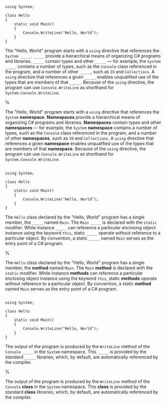 ##

```
using System;

class Hello
{
    static void Main()
    {
        Console.WriteLine("Hello, World");
    }
}
```

The "Hello, World" program starts with a `using` directive that references the `System` `_____`. `_____` provide a hierarchical means of organizing C# programs and libraries. `_____` contain types and other `_____` — for example, the `System` `_____` contains a number of types, such as the `Console` class referenced in the program, and a number of other `_____`, such as `IO` and `Collections`. A `using` directive that references a given `_____` enables unqualified use of the types that are members of that `_____`. Because of the `using` directive, the program can use `Console.WriteLine` as shorthand for `System.Console.WriteLine`.

%

The "Hello, World" program starts with a `using` directive that references the `System` **namespace**. **Namespaces** provide a hierarchical means of organizing C# programs and libraries. **Namespaces** contain types and other **namespaces** — for example, the `System` **namespace** contains a number of types, such as the `Console` class referenced in the program, and a number of other **namespaces**, such as `IO` and `Collections`. A `using` directive that references a given **namespace** enables unqualified use of the types that are members of that **namespace**. Because of the `using` directive, the program can use `Console.WriteLine` as shorthand for `System.Console.WriteLine`.

##

```
using System;

class Hello
{
    static void Main()
    {
        Console.WriteLine("Hello, World");
    }
}
```

The `Hello` class declared by the "Hello, World" program has a single member, the `_____` named `Main`. The `Main` `_____` is declared with the `static` modifier. While instance `_____` can reference a particular enclosing object instance using the keyword `this`, static `_____` operate without reference to a particular object. By convention, a static `_____` named `Main` serves as the entry point of a C# program.

%

The `Hello` class declared by the "Hello, World" program has a single member, the **method** named `Main`. The `Main` **method** is declared with the `static` modifier. While instance **methods** can reference a particular enclosing object instance using the keyword `this`, static **methods** operate without reference to a particular object. By convention, a static **method** named `Main` serves as the entry point of a C# program.

##

```
using System;

class Hello
{
    static void Main()
    {
        Console.WriteLine("Hello, World");
    }
}
```

The output of the program is produced by the `WriteLine` method of the `Console` `_____` in the `System` namespace. This `_____` is provided by the standard `_____` libraries, which, by default, are automatically referenced by the compiler.

%

The output of the program is produced by the `WriteLine` method of the `Console` **class** in the `System` namespace. This **class** is provided by the standard **class** libraries, which, by default, are automatically referenced by the compiler.
